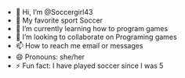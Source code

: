 - 👋 Hi, I’m @Soccergirl43
- 👀 My favorite sport Soccer
- 🌱 I’m currently learning how to program games
- 💞️ I’m looking to collaborate on Programing games
- 📫 How to reach me email or messages
- 😄 Pronouns: she/her
- ⚡ Fun fact: I have played soccer since I was 5

<!---
Soccergirl43/Soccergirl43 is a ✨ special ✨ repository because its `README.md` (this file) appears on your GitHub profile.
You can click the Preview link to take a look at your changes.
--->
